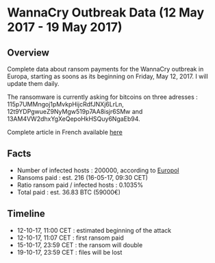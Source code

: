 # WannaCry Outbreak Data (12 May 2017 - 19 May 2017)

## Overview

Complete data about ransom payments for the WannaCry outbreak in Europa, starting as soons as its beginning on Friday, May 12, 2017. I will update them daily.

The ransomware is currently asking for bitcoins on three adresses : 115p7UMMngoj1pMvkpHijcRdfJNXj6LrLn, 12t9YDPgwueZ9NyMgw519p7AA8isjr6SMw and 13AM4VW2dhxYgXeQepoHkHSQuy6NgaEb94.

Complete article in French available [here][1] 

## Facts

* Number of infected hosts : 200000, according to [Europol][2]
* Ransoms paid : est. 216 (16-05-17, 09:30 CET)
* Ratio ransom paid / infected hosts : 0.1035%
* Total paid : est. 36.83 BTC (59000€)

## Timeline

* 12-10-17, 11:00 CET : estimated beginning of the attack
* 12-10-17, 11:07 CET : first ransom paid
* 15-10-17, 23:59 CET : the ransom will double
* 19-10-17, 23:59 CET : files will be lost

[1]: https://www.linkedin.com/pulse/des-virus-et-hommes-romain-willmann
[2]: http://www.bbc.com/news/technology-39913630

